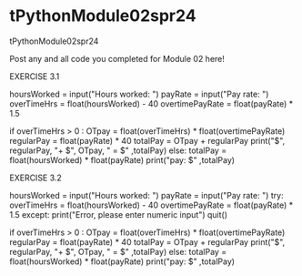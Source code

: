 # tPythonModule02spr24
tPythonModule02spr24

Post any and all code you completed for Module 02 here!

EXERCISE 3.1

hoursWorked = input("Hours worked: ")
payRate = input("Pay rate: ")
overTimeHrs = float(hoursWorked) - 40
overtimePayRate = float(payRate) * 1.5


if overTimeHrs > 0 :
    OTpay = float(overTimeHrs) * float(overtimePayRate) 
    regularPay = float(payRate) * 40
    totalPay = OTpay + regularPay
    print("$", regularPay, "+ $", OTpay, " = $" ,totalPay)
else:
    totalPay = float(hoursWorked) * float(payRate)
    print("pay: $" ,totalPay)



EXERCISE 3.2

hoursWorked = input("Hours worked: ")
payRate = input("Pay rate: ")
try:
    overTimeHrs = float(hoursWorked) - 40
    overtimePayRate = float(payRate) * 1.5
except: 
    print("Error, please enter numeric input")
    quit()
    
if overTimeHrs > 0 :
    OTpay = float(overTimeHrs) * float(overtimePayRate) 
    regularPay = float(payRate) * 40
    totalPay = OTpay + regularPay
    print("$", regularPay, "+ $", OTpay, " = $" ,totalPay)
else:
    totalPay = float(hoursWorked) * float(payRate)
    print("pay: $" ,totalPay)
